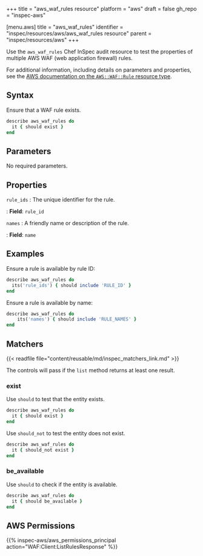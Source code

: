 +++
title = "aws_waf_rules resource"
platform = "aws"
draft = false
gh_repo = "inspec-aws"

[menu.aws]
title = "aws_waf_rules"
identifier = "inspec/resources/aws/aws_waf_rules resource"
parent = "inspec/resources/aws"
+++

Use the `aws_waf_rules` Chef InSpec audit resource to test the properties of multiple AWS WAF (web application firewall) rules.

For additional information, including details on parameters and properties, see the [AWS documentation on the `AWS::WAF::Rule` resource type](https://docs.aws.amazon.com/AWSCloudFormation/latest/UserGuide/aws-resource-waf-rule.html).

## Syntax

Ensure that a WAF rule exists.

```ruby
describe aws_waf_rules do
  it { should exist }
end
```

## Parameters

No required parameters.

## Properties

`rule_ids`
: The unique identifier for the rule.

: **Field**: `rule_id`

`names`
: A friendly name or description of the rule.

: **Field**: `name`

## Examples

Ensure a rule is available by rule ID:

```ruby
describe aws_waf_rules do
  its('rule_ids') { should include 'RULE_ID' }
end
```

Ensure a rule is available by name:

```ruby
describe aws_waf_rules do
    its('names') { should include 'RULE_NAMES' }
end
```

## Matchers

{{< readfile file="content/reusable/md/inspec_matchers_link.md" >}}

The controls will pass if the `list` method returns at least one result.

### exist

Use `should` to test that the entity exists.

```ruby
describe aws_waf_rules do
  it { should exist }
end
```

Use `should_not` to test the entity does not exist.

```ruby
describe aws_waf_rules do
  it { should_not exist }
end
```

### be_available

Use `should` to check if the entity is available.

```ruby
describe aws_waf_rules do
  it { should be_available }
end
```

## AWS Permissions

{{% inspec-aws/aws_permissions_principal action="WAF:Client:ListRulesResponse" %}}
